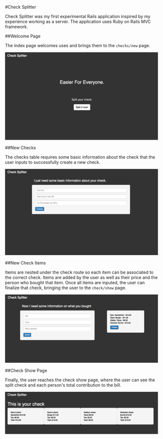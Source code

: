 #Check Splitter

Check Splitter was my first experimental Rails application inspired by my experience working as a server. The application uses Ruby on Rails MVC framework.

##Welcome Page

The index page welcomes uses and brings them to the `checks/new` page.

![alt tag](app/assets/images/splash_page.png)

##New Checks

The checks table requires some basic information about the check that the user inputs to successfully create a new check.

![alt tag](app/assets/images/new_check.png)

##New Check Items

Items are nested under the check route so each item can be associated to the correct check. Items are added by the user as well as their price and the person who bought that item. Once all items are inputed, the user can finalize that check, bringing the user to the `check/show` page.

![alt tag](app/assets/images/new_items.png)

##Check Show Page

Finally, the user reaches the check show page, where the user can see the split check and each person's total contribution to the bill.

![alt tag](app/assets/images/check_display.png)

